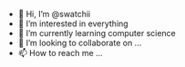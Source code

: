 - 👋 Hi, I’m @swatchii
- 👀 I’m interested in everything
- 🌱 I’m currently learning computer science
- 💞️ I’m looking to collaborate on ...
- 📫 How to reach me ...

<!---
swatchii/swatchii is a ✨ special ✨ repository because its `README.md` (this file) appears on your GitHub profile.
You can click the Preview link to take a look at your changes.
--->

